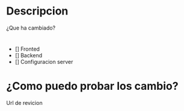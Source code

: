 # Descripcion
¿Que ha cambiado?
#
- [] Fronted
- [] Backend
- [] Configuracion server

# ¿Como puedo probar los cambio?
Url de revicion
